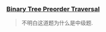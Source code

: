 ### [Binary Tree Preorder Traversal](https://leetcode.com/problems/binary-tree-preorder-traversal/description/)

> 不明白这道题为什么是中级题.
